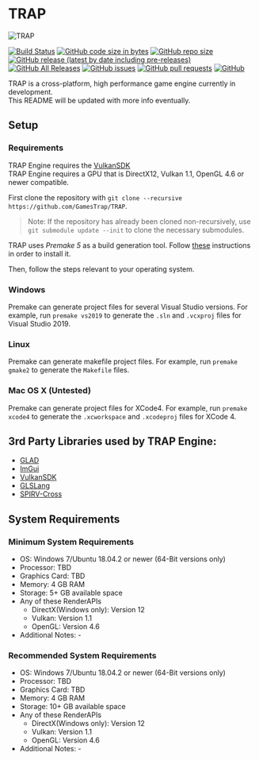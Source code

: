 # TRAP

![TRAP](Branding/TRAP.gif?raw=true "TRAP")

[![Build Status](https://travis-ci.com/GamesTrap/TRAP.svg?branch=master)](https://travis-ci.com/GamesTrap/TRAP)
[![GitHub code size in bytes](https://img.shields.io/github/languages/code-size/GamesTrap/TRAP)](https://github.com/GamesTrap/TRAP)
[![GitHub repo size](https://img.shields.io/github/repo-size/GamesTrap/TRAP)](https://github.com/GamesTrap/TRAP)
[![GitHub release (latest by date including pre-releases)](https://img.shields.io/github/v/release/GamesTrap/TRAP?include_prereleases)](https://github.com/GamesTrap/TRAP/releases)
[![GitHub All Releases](https://img.shields.io/github/downloads/GamesTrap/TRAP/total)](https://github.com/GamesTrap/TRAP/releases)
[![GitHub issues](https://img.shields.io/github/issues/GamesTrap/TRAP)](https://github.com/GamesTrap/TRAP/issues?q=is%3Aopen+is%3Aissue)
[![GitHub pull requests](https://img.shields.io/github/issues-pr/GamesTrap/TRAP)](https://github.com/GamesTrap/TRAP/pulls?q=is%3Aopen+is%3Apr)
[![GitHub](https://img.shields.io/github/license/GamesTrap/TRAP)](https://github.com/GamesTrap/TRAP/blob/master/LICENSE)


TRAP is a cross-platform, high performance game engine currently in development.  
This README will be updated with more info eventually.

## Setup

### Requirements

TRAP Engine requires the [VulkanSDK](https://vulkan.lunarg.com/sdk/home)  
TRAP Engine requires a GPU that is DirectX12, Vulkan 1.1, OpenGL 4.6 or newer compatible.

First clone the repository with `git clone --recursive https://github.com/GamesTrap/TRAP`.

> Note: If the repository has already been cloned non-recursively, use `git submodule update --init` to clone the necessary submodules.

TRAP uses _Premake 5_ as a build generation tool. Follow [these](https://premake.github.io/download.html) instructions in order to install it.

Then, follow the steps relevant to your operating system.

### Windows

Premake can generate project files for several Visual Studio versions.
For example, run `premake vs2019` to generate the `.sln` and `.vcxproj` files for Visual Studio 2019.

### Linux

Premake can generate makefile project files.
For example, run `premake gmake2` to generate the `Makefile` files.

### Mac OS X (Untested)

Premake can generate project files for XCode4.
For example, run `premake xcode4` to generate the `.xcworkspace` and `.xcodeproj` files for XCode 4.

## 3rd Party Libraries used by TRAP Engine:

- [GLAD](https://glad.dav1d.de/)
- [ImGui](https://github.com/GamesTrap/imgui)
- [VulkanSDK](https://vulkan.lunarg.com/sdk/home)
- [GLSLang](https://github.com/GamesTrap/glslang)
- [SPIRV-Cross](https://github.com/GamesTrap/SPIRV-Cross)

## System Requirements

### Minimum System Requirements

- OS: Windows 7/Ubuntu 18.04.2 or newer (64-Bit versions only)
- Processor: TBD
- Graphics Card: TBD
- Memory: 4 GB RAM
- Storage: 5+ GB available space
- Any of these RenderAPIs
  - DirectX(Windows only): Version 12
  - Vulkan: Version 1.1
  - OpenGL: Version 4.6
- Additional Notes: -

### Recommended System Requirements

- OS: Windows 7/Ubuntu 18.04.2 or newer (64-Bit versions only)
- Processor: TBD
- Graphics Card: TBD
- Memory: 4 GB RAM
- Storage: 10+ GB available space
- Any of these RenderAPIs
  - DirectX(Windows only): Version 12
  - Vulkan: Version 1.1
  - OpenGL: Version 4.6
- Additional Notes: -
